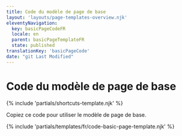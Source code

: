 ```yaml
---
title: Code du modèle de page de base
layout: 'layouts/page-templates-overview.njk'
eleventyNavigation:
  key: basicPageCodeFR
  locale: en
  parent: basicPageTemplateFR
  state: published
translationKey: 'basicPageCode'
date: "git Last Modified"
---
```


# Code du modèle de page de base

{% include 'partials/shortcuts-template.njk' %}

Copiez ce code pour utiliser le modèle de page de base.

<div class="page-template-highlight">

{% include 'partials/templates/fr/code-basic-page-template.njk' %}

</div>
